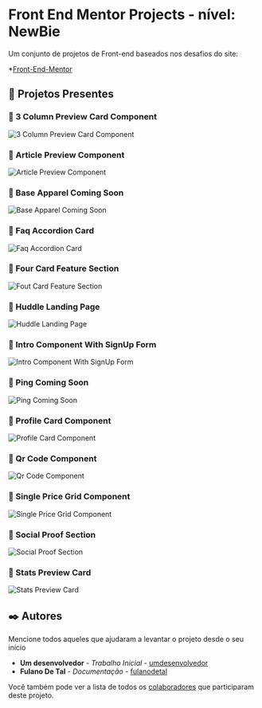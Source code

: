 # Front End Mentor Projects - nível: NewBie

Um conjunto de projetos de Front-end baseados nos desafios do site:

*[Front-End-Mentor](https://www.frontendmentor.io/)

## 🚀 Projetos Presentes

### 📄 3 Column Preview Card Component
<img src="https://res.cloudinary.com/dz209s6jk/image/upload/q_auto:good,w_900/Challenges/ap7h50kkrdq7zclbokox.jpg" alt="3 Column Preview Card Component"/>

### 📄 Article Preview Component
<img src="https://res.cloudinary.com/dz209s6jk/image/upload/q_auto:good,w_900/Challenges/xqhq3ggsxbtkv4o3av6j.jpg" alt="Article Preview Component"/>

### 📄 Base Apparel Coming Soon
<img src="https://res.cloudinary.com/dz209s6jk/image/upload/q_auto:good,w_900/Challenges/oxwdbpj64r1au0gp1frc.jpg" alt="Base Apparel Coming Soon"/>

### 📄 Faq Accordion Card
<img src="https://res.cloudinary.com/dz209s6jk/image/upload/q_auto:good,w_900/Challenges/y4zn9ukalew5zbnodrjs.jpg" alt="Faq Accordion Card"/>

### 📄 Four Card Feature Section
<img src="https://res.cloudinary.com/dz209s6jk/image/upload/q_auto:good,w_900/Challenges/wbsdema37uawkvkp9lab.jpg" alt="Fout Card Feature Section"/>

### 📄 Huddle Landing Page
<img src="https://res.cloudinary.com/dz209s6jk/image/upload/q_auto:good,w_900/Challenges/m8aueljlhfwzve7zxpy7.jpg" alt="Huddle Landing Page"/>

### 📄 Intro Component With SignUp Form
<img src="https://res.cloudinary.com/dz209s6jk/image/upload/q_auto,w_700/Challenges/ficuxtmo5kmd5bb8lmws.jpg" alt="Intro Component With SignUp Form"/>

### 📄 Ping Coming Soon
<img src="https://res.cloudinary.com/dz209s6jk/image/upload/q_auto,w_700/Challenges/qjiprcu1e19yvujjrflv.jpg" alt="Ping Coming Soon"/>

### 📄 Profile Card Component
<img src="https://res.cloudinary.com/dz209s6jk/image/upload/q_auto,w_700/Challenges/dia0o9uigiiz4gebiqps.jpg" alt="Profile Card Component"/>

### 📄 Qr Code Component
<img src="https://res.cloudinary.com/dz209s6jk/image/upload/q_auto,w_700/Challenges/qh97gysgjrzqyqlig2al.jpg" alt="Qr Code Component"/>

### 📄 Single Price Grid Component
<img src="https://res.cloudinary.com/dz209s6jk/image/upload/q_auto,w_700/Challenges/i6wu7n5sthrxgfpfibvx.jpg" alt="Single Price Grid Component"/>

### 📄 Social Proof Section
<img src="https://res.cloudinary.com/dz209s6jk/image/upload/q_auto,w_700/Challenges/bnjpxmx9fudsmerfj6eo.jpg" alt="Social Proof Section"/>

### 📄 Stats Preview Card
<img src="https://res.cloudinary.com/dz209s6jk/image/upload/q_auto,w_700/Challenges/sucvvhutd4codsxpzvw7.jpg" alt="Stats Preview Card"/>

## ✒️ Autores

Mencione todos aqueles que ajudaram a levantar o projeto desde o seu início

* **Um desenvolvedor** - *Trabalho Inicial* - [umdesenvolvedor](https://github.com/linkParaPerfil)
* **Fulano De Tal** - *Documentação* - [fulanodetal](https://github.com/linkParaPerfil)

Você também pode ver a lista de todos os [colaboradores](https://github.com/usuario/projeto/colaboradores) que participaram deste projeto.
